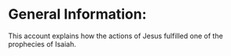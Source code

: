 # General Information:

This account explains how the actions of Jesus fulfilled one of the prophecies of Isaiah.